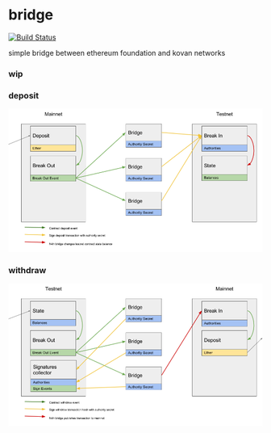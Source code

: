 # bridge

[![Build Status][travis-image]][travis-url]

[travis-image]: https://travis-ci.org/paritytech/bridge.svg?branch=master
[travis-url]: https://travis-ci.org/paritytech/bridge

simple bridge between ethereum foundation and kovan networks

### **wip**

### deposit

![deposit](./res/deposit.png)

### withdraw

![withdraw](./res/withdraw.png)
